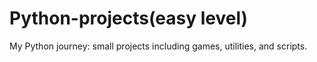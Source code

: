 # Python-projects(easy level)
My Python journey: small projects including games, utilities, and scripts.
